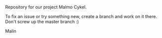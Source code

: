 Repository for our project Malmo Cykel.

To fix an issue or try something new, create a branch and work on it there. Don't screw up the master branch :)

Malin